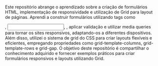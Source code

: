 Este repositório abrange o aprendizado sobre a criação de formulários HTML, implementação de responsividade e utilização de Grid para layout de páginas. Aprendi a construir formulários utilizando tags como <form>, <input>, <label>, aplicar validação e utilizar media queries para tornar os sites responsivos, adaptando-os a diferentes dispositivos. Além disso, utilizei o sistema de grid do CSS para criar layouts flexíveis e eficientes, empregando propriedades como grid-template-columns, grid-template-rows e grid-gap. O objetivo deste repositório é compartilhar o conhecimento adquirido e fornecer exemplos práticos para criar formulários responsivos e layouts utilizando Grid.